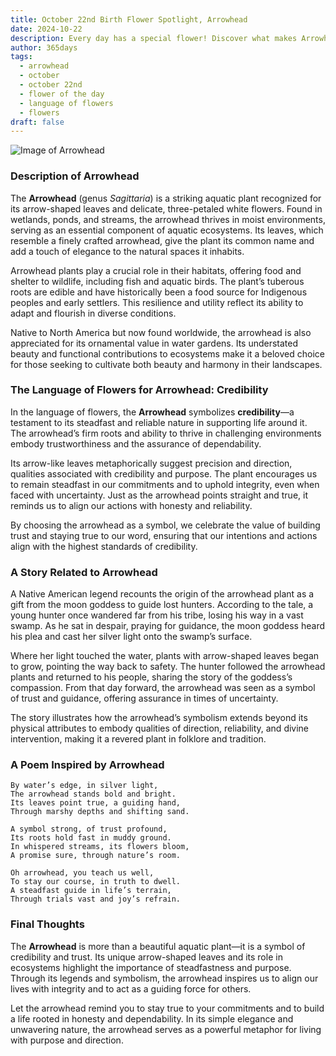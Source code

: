 ```yaml
---
title: October 22nd Birth Flower Spotlight, Arrowhead
date: 2024-10-22
description: Every day has a special flower! Discover what makes Arrowhead unique as today’s birth flower and its symbolic meaning.
author: 365days
tags:
  - arrowhead
  - october
  - october 22nd
  - flower of the day
  - language of flowers
  - flowers
draft: false
---
```


![Image of Arrowhead](https://cdn.pixabay.com/photo/2018/06/11/19/14/arrowhead-3469144_640.jpg#center)


### Description of Arrowhead

The **Arrowhead** (genus _Sagittaria_) is a striking aquatic plant recognized for its arrow-shaped leaves and delicate, three-petaled white flowers. Found in wetlands, ponds, and streams, the arrowhead thrives in moist environments, serving as an essential component of aquatic ecosystems. Its leaves, which resemble a finely crafted arrowhead, give the plant its common name and add a touch of elegance to the natural spaces it inhabits.

Arrowhead plants play a crucial role in their habitats, offering food and shelter to wildlife, including fish and aquatic birds. The plant’s tuberous roots are edible and have historically been a food source for Indigenous peoples and early settlers. This resilience and utility reflect its ability to adapt and flourish in diverse conditions.

Native to North America but now found worldwide, the arrowhead is also appreciated for its ornamental value in water gardens. Its understated beauty and functional contributions to ecosystems make it a beloved choice for those seeking to cultivate both beauty and harmony in their landscapes.

### The Language of Flowers for Arrowhead: Credibility

In the language of flowers, the **Arrowhead** symbolizes **credibility**—a testament to its steadfast and reliable nature in supporting life around it. The arrowhead’s firm roots and ability to thrive in challenging environments embody trustworthiness and the assurance of dependability.

Its arrow-like leaves metaphorically suggest precision and direction, qualities associated with credibility and purpose. The plant encourages us to remain steadfast in our commitments and to uphold integrity, even when faced with uncertainty. Just as the arrowhead points straight and true, it reminds us to align our actions with honesty and reliability.

By choosing the arrowhead as a symbol, we celebrate the value of building trust and staying true to our word, ensuring that our intentions and actions align with the highest standards of credibility.

### A Story Related to Arrowhead

A Native American legend recounts the origin of the arrowhead plant as a gift from the moon goddess to guide lost hunters. According to the tale, a young hunter once wandered far from his tribe, losing his way in a vast swamp. As he sat in despair, praying for guidance, the moon goddess heard his plea and cast her silver light onto the swamp’s surface.

Where her light touched the water, plants with arrow-shaped leaves began to grow, pointing the way back to safety. The hunter followed the arrowhead plants and returned to his people, sharing the story of the goddess’s compassion. From that day forward, the arrowhead was seen as a symbol of trust and guidance, offering assurance in times of uncertainty.

The story illustrates how the arrowhead’s symbolism extends beyond its physical attributes to embody qualities of direction, reliability, and divine intervention, making it a revered plant in folklore and tradition.

### A Poem Inspired by Arrowhead

```
By water’s edge, in silver light,  
The arrowhead stands bold and bright.  
Its leaves point true, a guiding hand,  
Through marshy depths and shifting sand.  

A symbol strong, of trust profound,  
Its roots hold fast in muddy ground.  
In whispered streams, its flowers bloom,  
A promise sure, through nature’s room.  

Oh arrowhead, you teach us well,  
To stay our course, in truth to dwell.  
A steadfast guide in life’s terrain,  
Through trials vast and joy’s refrain.  
```

### Final Thoughts

The **Arrowhead** is more than a beautiful aquatic plant—it is a symbol of credibility and trust. Its unique arrow-shaped leaves and its role in ecosystems highlight the importance of steadfastness and purpose. Through its legends and symbolism, the arrowhead inspires us to align our lives with integrity and to act as a guiding force for others.

Let the arrowhead remind you to stay true to your commitments and to build a life rooted in honesty and dependability. In its simple elegance and unwavering nature, the arrowhead serves as a powerful metaphor for living with purpose and direction.


